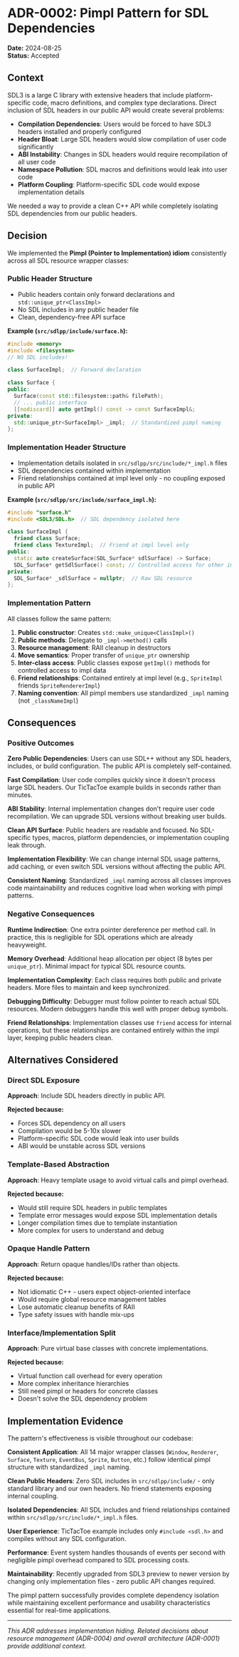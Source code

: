 # ADR-0002: Pimpl Pattern for SDL Dependencies

**Date:** 2024-08-25  
**Status:** Accepted

## Context

SDL3 is a large C library with extensive headers that include platform-specific code, macro definitions, and complex type declarations. Direct inclusion of SDL headers in our public API would create several problems:

- **Compilation Dependencies**: Users would be forced to have SDL3 headers installed and properly configured
- **Header Bloat**: Large SDL headers would slow compilation of user code significantly  
- **ABI Instability**: Changes in SDL headers would require recompilation of all user code
- **Namespace Pollution**: SDL macros and definitions would leak into user code
- **Platform Coupling**: Platform-specific SDL code would expose implementation details

We needed a way to provide a clean C++ API while completely isolating SDL dependencies from our public headers.

## Decision

We implemented the **Pimpl (Pointer to Implementation) idiom** consistently across all SDL resource wrapper classes:

### Public Header Structure
- Public headers contain only forward declarations and `std::unique_ptr<ClassImpl>`
- No SDL includes in any public header file
- Clean, dependency-free API surface

**Example (`src/sdlpp/include/surface.h`):**
```cpp
#include <memory>
#include <filesystem>
// NO SDL includes!

class SurfaceImpl;  // Forward declaration

class Surface {
public:
  Surface(const std::filesystem::path& filePath);
  // ... public interface
  [[nodiscard]] auto getImpl() const -> const SurfaceImpl&;
private:
  std::unique_ptr<SurfaceImpl> _impl;  // Standardized pimpl naming
};
```

### Implementation Header Structure  
- Implementation details isolated in `src/sdlpp/src/include/*_impl.h` files
- SDL dependencies contained within implementation
- Friend relationships contained at impl level only - no coupling exposed in public API

**Example (`src/sdlpp/src/include/surface_impl.h`):**
```cpp
#include "surface.h"
#include <SDL3/SDL.h>  // SDL dependency isolated here

class SurfaceImpl {
  friend class Surface;
  friend class TextureImpl;  // Friend at impl level only
public:
  static auto createSurface(SDL_Surface* sdlSurface) -> Surface;
  SDL_Surface* getSdlSurface() const; // Controlled access for other impls
private:
  SDL_Surface* _sdlSurface = nullptr;  // Raw SDL resource
};
```

### Implementation Pattern
All classes follow the same pattern:
1. **Public constructor**: Creates `std::make_unique<ClassImpl>()`
2. **Public methods**: Delegate to `_impl->method()` calls
3. **Resource management**: RAII cleanup in destructors
4. **Move semantics**: Proper transfer of `unique_ptr` ownership
5. **Inter-class access**: Public classes expose `getImpl()` methods for controlled access to impl data
6. **Friend relationships**: Contained entirely at impl level (e.g., `SpriteImpl` friends `SpriteRendererImpl`)
7. **Naming convention**: All pimpl members use standardized `_impl` naming (not `_classNameImpl`)

## Consequences

### Positive Outcomes

**Zero Public Dependencies**: Users can use SDL++ without any SDL headers, includes, or build configuration. The public API is completely self-contained.

**Fast Compilation**: User code compiles quickly since it doesn't process large SDL headers. Our TicTacToe example builds in seconds rather than minutes.

**ABI Stability**: Internal implementation changes don't require user code recompilation. We can upgrade SDL versions without breaking user builds.

**Clean API Surface**: Public headers are readable and focused. No SDL-specific types, macros, platform dependencies, or implementation coupling leak through.

**Implementation Flexibility**: We can change internal SDL usage patterns, add caching, or even switch SDL versions without affecting the public API.

**Consistent Naming**: Standardized `_impl` naming across all classes improves code maintainability and reduces cognitive load when working with pimpl patterns.

### Negative Consequences

**Runtime Indirection**: One extra pointer dereference per method call. In practice, this is negligible for SDL operations which are already heavyweight.

**Memory Overhead**: Additional heap allocation per object (8 bytes per `unique_ptr`). Minimal impact for typical SDL resource counts.

**Implementation Complexity**: Each class requires both public and private headers. More files to maintain and keep synchronized.

**Debugging Difficulty**: Debugger must follow pointer to reach actual SDL resources. Modern debuggers handle this well with proper debug symbols.

**Friend Relationships**: Implementation classes use `friend` access for internal operations, but these relationships are contained entirely within the impl layer, keeping public headers clean.

## Alternatives Considered

### Direct SDL Exposure
**Approach**: Include SDL headers directly in public API.

**Rejected because:**
- Forces SDL dependency on all users
- Compilation would be 5-10x slower
- Platform-specific SDL code would leak into user builds
- ABI would be unstable across SDL versions

### Template-Based Abstraction
**Approach**: Heavy template usage to avoid virtual calls and pimpl overhead.

**Rejected because:**
- Would still require SDL headers in public templates
- Template error messages would expose SDL implementation details
- Longer compilation times due to template instantiation
- More complex for users to understand and debug

### Opaque Handle Pattern  
**Approach**: Return opaque handles/IDs rather than objects.

**Rejected because:**
- Not idiomatic C++ - users expect object-oriented interface
- Would require global resource management tables
- Lose automatic cleanup benefits of RAII
- Type safety issues with handle mix-ups

### Interface/Implementation Split
**Approach**: Pure virtual base classes with concrete implementations.

**Rejected because:**
- Virtual function call overhead for every operation
- More complex inheritance hierarchies
- Still need pimpl or headers for concrete classes
- Doesn't solve the SDL dependency problem

## Implementation Evidence

The pattern's effectiveness is visible throughout our codebase:

**Consistent Application**: All 14 major wrapper classes (`Window`, `Renderer`, `Surface`, `Texture`, `EventBus`, `Sprite`, `Button`, etc.) follow identical pimpl structure with standardized `_impl` naming.

**Clean Public Headers**: Zero SDL includes in `src/sdlpp/include/` - only standard library and our own headers. No friend statements exposing internal coupling.

**Isolated Dependencies**: All SDL includes and friend relationships contained within `src/sdlpp/src/include/*_impl.h` files.

**User Experience**: TicTacToe example includes only `#include <sdl.h>` and compiles without any SDL configuration.

**Performance**: Event system handles thousands of events per second with negligible pimpl overhead compared to SDL processing costs.

**Maintainability**: Recently upgraded from SDL3 preview to newer version by changing only implementation files - zero public API changes required.

The pimpl pattern successfully provides complete dependency isolation while maintaining excellent performance and usability characteristics essential for real-time applications.

---

*This ADR addresses implementation hiding. Related decisions about resource management (ADR-0004) and overall architecture (ADR-0001) provide additional context.*